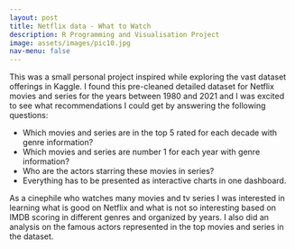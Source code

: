 ```yaml
---
layout: post
title: Netflix data - What to Watch
description: R Programming and Visualisation Project
image: assets/images/pic10.jpg
nav-menu: false
---
```


This was a small personal project inspired while exploring the vast dataset offerings in Kaggle. I found this pre-cleaned detailed dataset for Netflix movies and series for the years between 1980 and 2021 and I was excited to see what recommendations I could get by answering the following questions:

- Which movies and series are in the top 5 rated for each decade with genre information?
-  Which movies and series are number 1 for each year with genre information?
- Who are the actors starring these movies in series?
- Everything has to be presented as interactive charts in one dashboard.
   
As a cinephile who watches many movies and tv series I was interested in learning what is good on Netflix and what is not so interesting based on IMDB scoring in different genres and organized by years. I also did an analysis on the famous actors represented in the top movies and series in the dataset.
